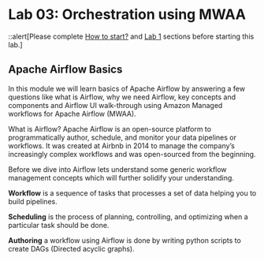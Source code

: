 # Lab 03: Orchestration using MWAA

::alert[Please complete [How to start?](/howtostart/awseevnt/s3-and-local-file.html) and [Lab 1](/lab1.html) sections before starting this lab.]

## Apache Airflow Basics

In this module we will learn basics of Apache Airflow by answering a few questions like what is Airflow, why we need Airflow, key concepts and components and Airflow UI walk-through using Amazon Managed workflows for Apache Airflow (MWAA).

What is Airflow?
Apache Airflow is an open-source platform to programmatically author, schedule, and monitor your data pipelines or workflows. It was created at Airbnb in 2014 to manage the company’s increasingly complex workflows and was open-sourced from the beginning.

Before we dive into Airflow lets understand some generic workflow management concepts which will further solidify your understanding.

**Workflow** is a sequence of tasks that processes a set of data helping you to build pipelines.

**Scheduling** is the process of planning, controlling, and optimizing when a particular task should be done.

**Authoring** a workflow using Airflow is done by writing python scripts to create DAGs (Directed acyclic graphs).